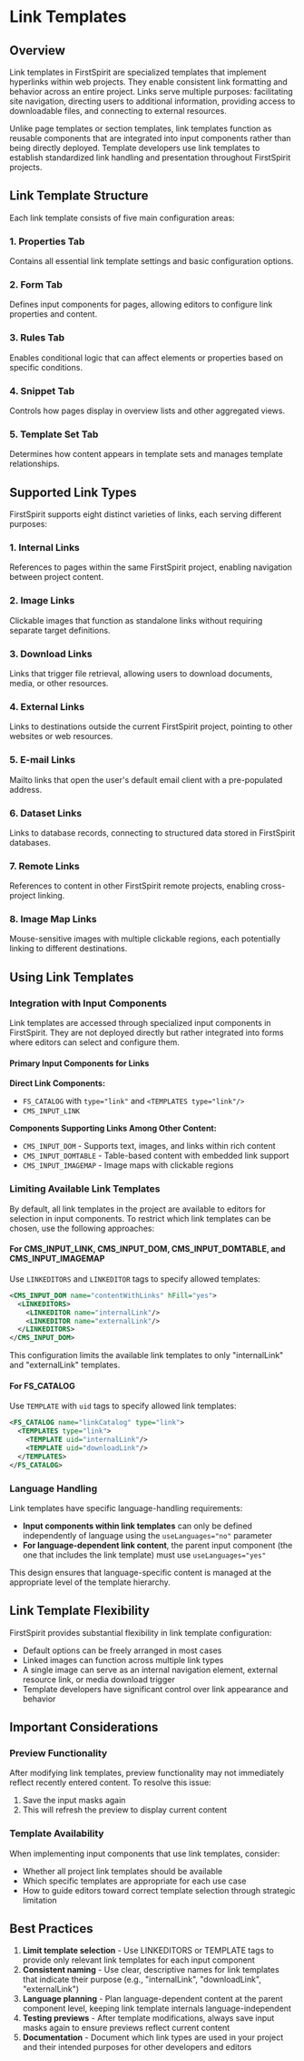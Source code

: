 # Link Templates

## Overview

Link templates in FirstSpirit are specialized templates that implement hyperlinks within web projects. They enable consistent link formatting and behavior across an entire project. Links serve multiple purposes: facilitating site navigation, directing users to additional information, providing access to downloadable files, and connecting to external resources.

Unlike page templates or section templates, link templates function as reusable components that are integrated into input components rather than being directly deployed. Template developers use link templates to establish standardized link handling and presentation throughout FirstSpirit projects.

## Link Template Structure

Each link template consists of five main configuration areas:

### 1. Properties Tab
Contains all essential link template settings and basic configuration options.

### 2. Form Tab
Defines input components for pages, allowing editors to configure link properties and content.

### 3. Rules Tab
Enables conditional logic that can affect elements or properties based on specific conditions.

### 4. Snippet Tab
Controls how pages display in overview lists and other aggregated views.

### 5. Template Set Tab
Determines how content appears in template sets and manages template relationships.

## Supported Link Types

FirstSpirit supports eight distinct varieties of links, each serving different purposes:

### 1. Internal Links
References to pages within the same FirstSpirit project, enabling navigation between project content.

### 2. Image Links
Clickable images that function as standalone links without requiring separate target definitions.

### 3. Download Links
Links that trigger file retrieval, allowing users to download documents, media, or other resources.

### 4. External Links
Links to destinations outside the current FirstSpirit project, pointing to other websites or web resources.

### 5. E-mail Links
Mailto links that open the user's default email client with a pre-populated address.

### 6. Dataset Links
Links to database records, connecting to structured data stored in FirstSpirit databases.

### 7. Remote Links
References to content in other FirstSpirit remote projects, enabling cross-project linking.

### 8. Image Map Links
Mouse-sensitive images with multiple clickable regions, each potentially linking to different destinations.

## Using Link Templates

### Integration with Input Components

Link templates are accessed through specialized input components in FirstSpirit. They are not deployed directly but rather integrated into forms where editors can select and configure them.

#### Primary Input Components for Links

**Direct Link Components:**
- `FS_CATALOG` with `type="link"` and `<TEMPLATES type="link"/>`
- `CMS_INPUT_LINK`

**Components Supporting Links Among Other Content:**
- `CMS_INPUT_DOM` - Supports text, images, and links within rich content
- `CMS_INPUT_DOMTABLE` - Table-based content with embedded link support
- `CMS_INPUT_IMAGEMAP` - Image maps with clickable regions

### Limiting Available Link Templates

By default, all link templates in the project are available to editors for selection in input components. To restrict which link templates can be chosen, use the following approaches:

#### For CMS_INPUT_LINK, CMS_INPUT_DOM, CMS_INPUT_DOMTABLE, and CMS_INPUT_IMAGEMAP

Use `LINKEDITORS` and `LINKEDITOR` tags to specify allowed templates:

```xml
<CMS_INPUT_DOM name="contentWithLinks" hFill="yes">
  <LINKEDITORS>
    <LINKEDITOR name="internalLink"/>
    <LINKEDITOR name="externalLink"/>
  </LINKEDITORS>
</CMS_INPUT_DOM>
```

This configuration limits the available link templates to only "internalLink" and "externalLink" templates.

#### For FS_CATALOG

Use `TEMPLATE` with `uid` tags to specify allowed link templates:

```xml
<FS_CATALOG name="linkCatalog" type="link">
  <TEMPLATES type="link">
    <TEMPLATE uid="internalLink"/>
    <TEMPLATE uid="downloadLink"/>
  </TEMPLATES>
</FS_CATALOG>
```

### Language Handling

Link templates have specific language-handling requirements:

- **Input components within link templates** can only be defined independently of language using the `useLanguages="no"` parameter
- **For language-dependent link content**, the parent input component (the one that includes the link template) must use `useLanguages="yes"`

This design ensures that language-specific content is managed at the appropriate level of the template hierarchy.

## Link Template Flexibility

FirstSpirit provides substantial flexibility in link template configuration:

- Default options can be freely arranged in most cases
- Linked images can function across multiple link types
- A single image can serve as an internal navigation element, external resource link, or media download trigger
- Template developers have significant control over link appearance and behavior

## Important Considerations

### Preview Functionality

After modifying link templates, preview functionality may not immediately reflect recently entered content. To resolve this issue:

1. Save the input masks again
2. This will refresh the preview to display current content

### Template Availability

When implementing input components that use link templates, consider:

- Whether all project link templates should be available
- Which specific templates are appropriate for each use case
- How to guide editors toward correct template selection through strategic limitation

## Best Practices

1. **Limit template selection** - Use LINKEDITORS or TEMPLATE tags to provide only relevant link templates for each input component
2. **Consistent naming** - Use clear, descriptive names for link templates that indicate their purpose (e.g., "internalLink", "downloadLink", "externalLink")
3. **Language planning** - Plan language-dependent content at the parent component level, keeping link template internals language-independent
4. **Testing previews** - After template modifications, always save input masks again to ensure previews reflect current content
5. **Documentation** - Document which link types are used in your project and their intended purposes for other developers and editors

